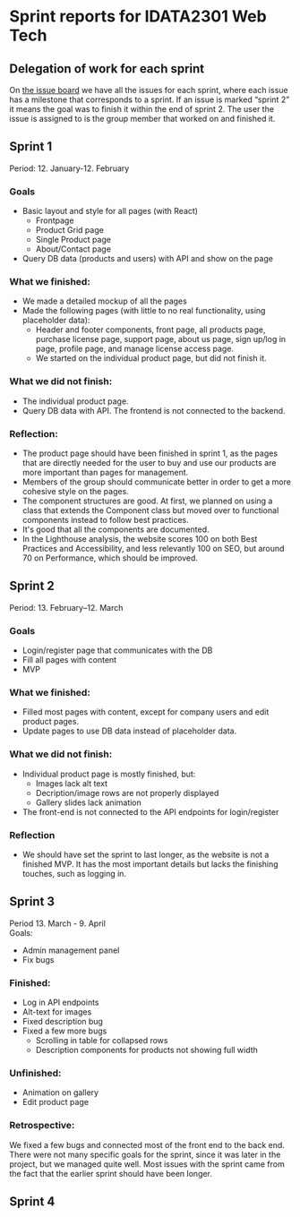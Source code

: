 # Sprint reports for IDATA2301 Web Tech
## Delegation of work for each sprint 
On [the issue board](https://github.com/nokacper24/group4webshop/issues) we have all the issues for each sprint, where each issue has a milestone that corresponds to a sprint. If an issue is marked “sprint 2” it means the goal was to finish it within the end of sprint 2. The user the issue is assigned to is the group member that worked on and finished it.  
## Sprint 1

Period: 12. January-12. February

### Goals

- Basic layout and style for all pages (with React)
  - Frontpage
  - Product Grid page
  - Single Product page
  - About/Contact page
- Query DB data (products and users) with API and show on the page

### What we finished:

- We made a detailed mockup of all the pages
- Made the following pages (with little to no real functionality, using placeholder data):
  - Header and footer components, front page, all products page, purchase license page, support page, about us page, sign up/log in page, profile page, and manage license access page.
  - We started on the individual product page, but did not finish it.

### What we did not finish:

- The individual product page.
- Query DB data with API. The frontend is not connected to the backend.

### Reflection:

- The product page should have been finished in sprint 1, as the pages that are directly needed for the user to buy and use our products are more important than pages for management.
- Members of the group should communicate better in order to get a more cohesive style on the pages.
- The component structures are good. At first, we planned on using a class that extends the Component class but moved over to functional components instead to follow best practices.
- It's good that all the components are documented.
- In the Lighthouse analysis, the website scores 100 on both Best Practices and Accessibility, and less relevantly 100 on SEO, but around 70 on Performance, which should be improved.

## Sprint 2

Period: 13. February–12. March

### Goals

- Login/register page that communicates with the DB
- Fill all pages with content
- MVP

### What we finished:

- Filled most pages with content, except for company users and edit product pages.
- Update pages to use DB data instead of placeholder data.

### What we did not finish:

- Individual product page is mostly finished, but:
  - Images lack alt text
  - Decription/image rows are not properly displayed
  - Gallery slides lack animation
- The front-end is not connected to the API endpoints for login/register

### Reflection

- We should have set the sprint to last longer, as the website is not a finished MVP. It has the most important details but lacks the finishing touches, such as logging in.

## Sprint 3
Period 13. March - 9. April  
Goals:
- Admin management panel 
- Fix bugs 

### Finished:  
- Log in API endpoints
- Alt-text for images
- Fixed description bug
- Fixed a few more bugs
  - Scrolling in table for collapsed rows
  - Description components for products not showing full width 

### Unfinished:
- Animation on gallery 
- Edit product page 

### Retrospective:  
We fixed a few bugs and connected most of the front end to the back end. There were not many specific goals for the sprint, since it was later in the project, but we managed quite well. Most issues with the sprint came from the fact that the earlier sprint should have been longer.  

## Sprint 4
